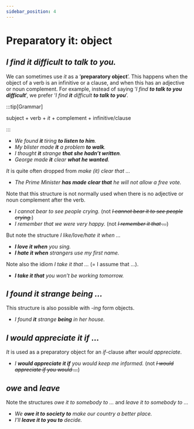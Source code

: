 ```yaml
---
sidebar_position: 4
---
```


# Preparatory it: object

## *I find it difficult to talk to you.*

We can sometimes use *it* as a ‘**preparatory object**’. This happens when the object of a verb is an infinitive or a clause, and when this has an adjective or noun complement. For example, instead of saying ‘*I find ***to talk to you difficult****’, we prefer ‘*I find ***it*** difficult ***to talk to you****’.

:::tip[Grammar]

subject + verb + *it* + complement + infinitive/clause

:::

- *We found **it** tiring **to listen to him**.*
- *My blister made **it** a problem **to walk**.*
- *I thought **it** strange **that she hadn’t written**.*
- *George made **it** clear **what he wanted**.*

*It* is quite often dropped from *make (it) clear that …*

- *The Prime Minister **has made clear that** he will not allow a free vote.*

Note that this structure is not normally used when there is no adjective or noun complement after the verb.

- *I cannot bear to see people crying.* (not *~~I cannot bear it to see people crying.~~*)
- *I remember that we were very happy.* (not *~~I remember it that …~~*)

But note the structure *I like/love/hate it when …*

- ***I love it when** you sing.*
- ***I hate it when** strangers use my first name.*

Note also the idiom *I take it that …* (= I assume that …).

- ***I take it that** you won’t be working tomorrow.*

## *I found it strange being …*

This structure is also possible with *\-ing* form objects.

- *I found **it** strange **being** in her house.*

## *I would appreciate it if* …

*It* is used as a preparatory object for an *if*\-clause after *would appreciate*.

- *I **would appreciate it if** you would keep me informed.* (not *~~I would appreciate if you would …~~*)

## *owe* and *leave*

Note the structures *owe it to somebody to …* and *leave it to somebody to …*

- *We **owe it to society to** make our country a better place.*
- *I’ll **leave it to you to** decide.*
